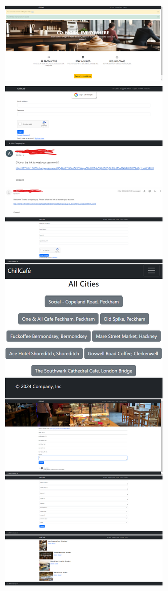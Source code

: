 <img src="Screenshot 2024-04-03 194203.png"><br>

<img src="Screenshot 2024-04-03 191000.png"><br>
<img src="Screenshot 2024-04-03 1948146.png"><br>
<img src="email-confirm.png"><br>
<img src="Screenshot 2024-04-03 193936.png"><br>
<img src="Screenshot 2024-04-03 191014.png"><br>
<img src="Screenshot 2024-04-03 191046.png"><br>
<img src="Screenshot 2024-04-03 191058.png"><br>
<img src="Screenshot 2024-04-03 191534.png"><br>
